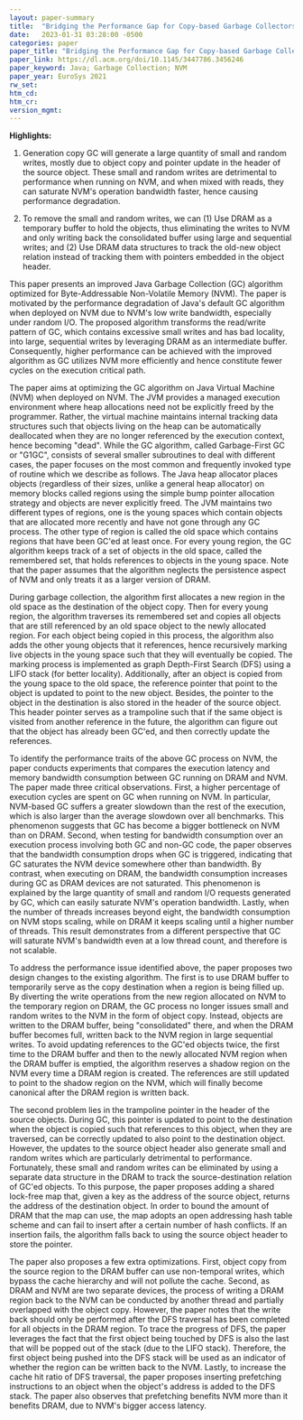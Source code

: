 ```yaml
---
layout: paper-summary
title:  "Bridging the Performance Gap for Copy-based Garbage Collectors atop Non-Volatile Memory"
date:   2023-01-31 03:28:00 -0500
categories: paper
paper_title: "Bridging the Performance Gap for Copy-based Garbage Collectors atop Non-Volatile Memory"
paper_link: https://dl.acm.org/doi/10.1145/3447786.3456246
paper_keyword: Java; Garbage Collection; NVM
paper_year: EuroSys 2021
rw_set:
htm_cd:
htm_cr:
version_mgmt:
---
```


**Highlights:**

1. Generation copy GC will generate a large quantity of small and random writes, mostly due to object copy and pointer 
update in the header of the source object. These small and random writes are detrimental to performance when
running on NVM, and when mixed with reads, they can saturate NVM's operation bandwidth faster, hence causing
performance degradation.

2. To remove the small and random writes, we can (1) Use DRAM as a temporary buffer to hold the objects, thus
eliminating the writes to NVM and only writing back the consolidated buffer using large and sequential writes;
and (2) Use DRAM data structures to track the old-new object relation instead of tracking them with
pointers embedded in the object header.

This paper presents an improved Java Garbage Collection (GC) algorithm optimized for Byte-Addressable Non-Volatile
Memory (NVM). The paper is motivated by the performance degradation of Java's default GC algorithm when deployed
on NVM due to NVM's low write bandwidth, especially under random I/O. The proposed algorithm transforms the read/write
pattern of GC, which contains excessive small writes and has bad locality, into large, sequential writes by
leveraging DRAM as an intermediate buffer. Consequently, higher performance can be achieved with the improved algorithm
as GC utilizes NVM more efficiently and hence constitute fewer cycles on the execution critical path.

The paper aims at optimizing the GC algorithm on Java Virtual Machine (NVM) when deployed on NVM.
The JVM provides a managed execution 
environment where heap allocations need not be explicitly freed by the programmer. Rather, the virtual machine
maintains internal tracking data structures such that objects living on the heap can be automatically deallocated
when they are no longer referenced by the execution context, hence becoming "dead".
While the GC algorithm, called Garbage-First GC or "G1GC", consists of several smaller subroutines to deal with
different cases, the paper focuses on the most common and frequently invoked type of routine which we describe
as follows. The Java heap allocator places objects (regardless of their sizes, unlike a general heap allocator) 
on memory blocks called regions using the simple bump pointer allocation strategy and objects are never explicitly
freed. The JVM maintains two different types of regions, one is the young spaces which contain objects that are 
allocated more recently and have not gone through any GC process. The other type of region is called the old space
which contains regions that have been GC'ed at least once. For every young region, the GC algorithm keeps track of 
a set of objects in the old space, called the remembered set, that holds references to objects in the young space.
Note that the paper assumes that the algorithm neglects the persistence aspect of NVM and only treats it as 
a larger version of DRAM.

During garbage collection, the algorithm first allocates a new region in the old space as the destination of the
object copy. Then for every young region, the algorithm traverses its remembered set and copies all objects that
are still referenced by an old space object to the newly allocated region. For each object being copied in this
process, the algorithm also adds the other young objects that it references, hence recursively marking live objects 
in the young space such that they will eventually be copied. The marking process is implemented as graph 
Depth-First Search (DFS) using a LIFO stack (for better locality). Additionally, after an object is copied from
the young space to the old space, the reference pointer that point to the object is updated to point to the new 
object. Besides, the pointer to the object in the destination is also stored in the header of the source object.
This header pointer serves as a trampoline such that if the same object is visited from another
reference in the future, the algorithm can figure out that the object has already been GC'ed, and then correctly update
the references.

To identify the performance traits of the above GC process on NVM, the paper conducts experiments that compares 
the execution latency and memory bandwidth consumption between GC running on DRAM and NVM.
The paper made three critical observations. First, a higher percentage of execution cycles are spent on GC when
running on NVM. In particular, NVM-based GC suffers a greater slowdown than the rest of the execution, which is 
also larger than the average slowdown over all benchmarks. This phenomenon suggests that GC has become a bigger 
bottleneck on NVM than on DRAM.
Second, when testing for bandwidth consumption over an execution process involving both GC and non-GC code, the 
paper observes that the bandwidth consumption drops when GC is triggered, indicating that GC saturates the NVM device
somewhere other than bandwidth. By contrast, when executing on DRAM, the bandwidth consumption increases during GC
as DRAM devices are not saturated. This phenomenon is explained by the large quantity of small and random I/O requests
generated by GC, which can easily saturate NVM's operation bandwidth.
Lastly, when the number of threads increases beyond eight, the bandwidth consumption on NVM stops scaling, while
on DRAM it keeps scaling until a higher number of threads. This result demonstrates from a different perspective that
GC will saturate NVM's bandwidth even at a low thread count, and therefore is not scalable.

To address the performance issue identified above, the paper proposes two design changes to the existing algorithm.
The first is to use DRAM buffer to temporarily serve as the copy destination when a region is being filled up.
By diverting the write operations from the new region allocated on NVM to the temporary region on DRAM, the GC
process no longer issues small and random writes to the NVM in the form of object copy. Instead, objects are 
written to the DRAM buffer, being "consolidated" there, and when the DRAM buffer becomes full, written back
to the NVM region in large sequential writes. To avoid updating references to the GC'ed objects twice, the first time 
to the DRAM buffer and then to the newly allocated NVM region when the DRAM buffer is emptied, the algorithm reserves a 
shadow region on the NVM every time a DRAM region is created. The references are still updated to point to the shadow 
region on the NVM, which will finally become canonical after the DRAM region is written back.

The second problem lies in the trampoline pointer in the header of the source objects. During GC, this pointer is 
updated to point to the destination when the object is copied such that references to this object, when they are 
traversed, can be correctly updated to also point to the destination object.
However, the updates to the source object header also generate small and random writes which are particularly
detrimental to performance. Fortunately, these small and random writes can be eliminated by using a separate 
data structure in the DRAM to track the source-destination relation of GC'ed objects. 
To this purpose, the paper proposes adding a shared lock-free map that, given a key as the address of the source object,
returns the address of the destination object. In order to bound the amount of DRAM that the map can use,
the map adopts an open addressing hash table scheme and can fail to insert after a certain number of hash conflicts.
If an insertion fails, the algorithm falls back to using the source object header to store the pointer.

The paper also proposes a few extra optimizations. First, object copy from the source region to the DRAM buffer can use 
non-temporal writes, which bypass the cache hierarchy and will not pollute the cache.
Second, as DRAM and NVM are two separate devices, the process of writing a DRAM region back to the NVM can be
conducted by another thread and partially overlapped with the object copy. However, the paper notes that 
the write back should only be performed after the DFS traversal has been completed for all objects in the DRAM region. 
To trace the progress of DFS, the paper leverages the fact that the first object being touched by DFS is also
the last that will be popped out of the stack (due to the LIFO stack). Therefore, the first object being pushed into
the DFS stack will be used as an indicator of whether the region can be written back to the NVM.
Lastly, to increase the cache hit ratio of DFS traversal, the paper proposes inserting prefetching instructions to
an object when the object's address is added to the DFS stack. The paper also observes that prefetching benefits 
NVM more than it benefits DRAM, due to NVM's bigger access latency.
